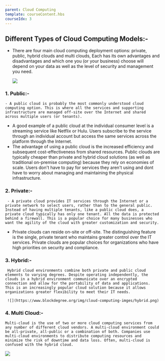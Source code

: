 ```yaml
---
parent: Cloud Computing
template: courseContent.hbs
courseIdx: 3
---
```


## Different Types of Cloud Computing Models:-

- There are four main cloud computing deployment options: private, public,  hybrid clouds and multi clouds, Each has its own advantages and disadvantages and which one you (or your business) choose will depend on your data as well as the level of security and management you need.

  ![](https://www.blockdegree.org/img/cloud-computing-imges/differnt_type-of-cloud.png)

### 1. Public:-
    - A public cloud is probably the most commonly understood cloud computing option. This is where all the services and supporting infrastructure are managed off-site over the Internet and shared across multiple users (or tenants).

  - A good example of a public cloud at the individual consumer level is a streaming service like Netflix or Hulu. Users subscribe to the service through an individual account but access the same services across the platform through the Internet.
  - The advantage of using a public cloud is the increased efficiency and subsequent cost-effectiveness from shared resources. Public clouds are typically cheaper than private and hybrid cloud solutions (as well as traditional on-premise computing) because they rely on economies of scale. Users don't have to pay for services they aren't using and dont have to worry about managing and maintaining the physical infrastructure.
  
### 2. Private:-
  
     - A private cloud provides IT services through the Internet or a private network to select users, rather than to the general public. Instead of having multiple tenants, like a public cloud does, a private cloud typically has only one tenant. All the data is protected behind a firewall. This is a popular choice for many businesses who want the agility of the cloud with greater customization and security.
  
- Private clouds can reside on-site or off-site. The distinguishing feature is the single, private tenant who maintains greater control over the IT services. Private clouds are popular choices for organizations who have high priorities on security and compliance.

### 3. Hybrid:-

     Hybrid cloud environments combine both private and public cloud elements to varying degrees. Despite operating independently, the clouds in a hybrid environment communicate over an encrypted connection and allow for the portability of data and applications. This is an increasingly popular cloud solution because it allows organizations greater flexibility to meet their IT needs. 

     ![](https://www.blockdegree.org/img/cloud-computing-imges/hybrid.png)


### 4. Multi Cloud:-

    Multi-cloud is the use of two or more cloud computing services from any number of different cloud vendors. A multi-cloud environment could be all-private, all-public or a combination of both. Companies use multi-cloud environments to distribute computing resources and minimize the risk of downtime and data loss. Often, multi-cloud is confused with the hybrid cloud.
 
     
![](https://www.blockdegree.org/img/cloud-computing-imges/multi-cloud.png)

